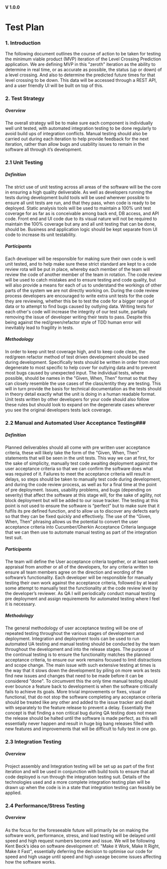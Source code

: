**V 1.0.0**

# Test Plan

### 1. Introduction
The following document outlines the course of action to be taken for testing the minimum viable product (MVP) iteration of the Level Crossing Prediction application. We are defining MVP in this "zeroth" iteration as the ability to determine in real time, or as accurate as possible, the status (up or down) of a level crossing. And also to determine the predicted future times for that level crossing to be down. This data will be accessed through a REST API, and a user friendly UI will be built on top of this.

### 2. Test Strategy
##### Overview

The overall strategy will be to make sure each component is individually well unit tested, with automated integration testing to be done regularly to avoid build ups of integration conflicts. Manual testing should also be carried out during each iteration to help provide feedback for the next iteration, rather than allow bugs and usability issues to remain in the software all through it’s development.

### 2.1 Unit Testing

##### Definition

The strict use of unit testing  across all areas of the software will be the core in ensuring a high quality deliverable. As well as developers running the tests during development build tools will be used wherever possible to ensure all unit tests are run, and that they pass, when code is ready to be deployed. Static analysis tools will be used to maintain a 100% unit test coverage for as far as is conceivable among back end, DB access, and API code. Front end and UI code due to its visual nature will not be required to maintain the 100% coverage but any and all unit testing that can be done, should be. Business and application logic should be kept separate from UI code to increase its unit testability.

##### Participants

Each developer will be responsible for making sure their own code is well unit tested, and to help make sure these strict standard are kept to a code review rota will be put in place, whereby each member of the team will review the code of another member of the team in rotation. The code review will be used to catch mistakes and to ensure testing and code quality, but will also provide a means for each of us to understand the workings of  other parts of the system we are not directly working on. During the code review process developers are encouraged to write extra unit tests for the code they are reviewing, whether this be to test the code for a bigger range of data or to attempt to find bugs caused by outlying data. Writing tests for each other's code will increase the integrity of our test suite, partially removing the issue of developer writing their tests to pass. Despite this being against the red/green/refactor style of TDD human error will inevitably lead to fragility in tests.

##### Methodology

In order to keep unit test coverage high, and to keep code clean, the red/green refactor method of test driven development should be used during development. Specifically tests should be written in order from most degenerate to most specific to help cover for outlying data and to prevent most bugs caused by unexpected input. The individual tests, where possible, should be names in the "Given, When, Then" format so that they can closely resemble the use cases of the class/entity they are testing. This will in turn provide the basis for technical documentation as the tests should in theory detail exactly what the unit is doing in a human readable format. Unit tests written by other developers for your code should also follow these rules but should look to expand on the degenerate cases wherever you see the original developers tests lack coverage.

### 2.2 Manual and Automated User Acceptance Testing###

##### Definition

Planned deliverables should all come with pre written user acceptance criteria, these will likely take the form of the "Given, When, Then" statements that will be seen in the unit tests. This way we can at first, for the sake of simplicity, manually test code awaiting deployment against the user acceptance criteria so that we can confirm the software does what was required of it. Failures to meet the acceptance criteria will result in delays, so steps should be taken to manually test code during development, and during the code review process, as well as for a final time at the point of pre deployment. Issues, usability problems, and bugs (depending on severity) that affect the software at this stage will, for the sake of agility, not block deployment but will be added to our issue tracker. The testing at this point is not used to ensure the software is “perfect” but to make sure that it fulfils its pre defined function, and to allow us to discover any defects early so that they can be fixed quickly and effectively. The use of the “Given, When, Then” phrasing allows us the potential to convert the user acceptance criteria into Cucumber/Gherkin Acceptance Criteria language that we can then use to automate manual testing as part of the integration test suit.

##### Participants

The team will define the User acceptance criteria together, or at least seek appraisal from another or all of the developers, for any criteria written to ensure all team members agree on the direction and wording of the software’s functionality. Each developer will be responsible for manually testing their own work against the acceptance criteria, followed by at least some attempt to manually test the functionality at the code review level by the developer’s reviewer. As QA I will periodically conduct manual testing pre deployment and assign requirements for automated testing where I feel it is necessary.

##### Methodology

The general methodology of user acceptance testing will be one of repeated testing throughout the various stages of development and deployment. Integration and deployment tools can be used to run automated UA testing and manual testing should be conducted by the team throughout the development and into the release stages. The purpose of the continual testing is to ensure the functionality matches the planned acceptance criteria, to ensure our work remains focused to limit distractions and scope change. The main issue with such extensive testing at times is the way that it slows down the development by piling on more work as tests find new issues and changes that need to be made before it can be considered "done". To circumvent this the only time manual testing should ever bounce a feature back to development is when the software critically fails to achieve its goals. More trivial improvements or fixes, visual or functional, that do not stop the software completing any acceptance criteria should be treated like any other and added to the issue tracker and dealt with separately to the feature release to prevent a delay. Essentially the concept is that finding a non critical bug during QA testing does not mean the release should be halted until the software is made perfect, as this will essentially never happen and result in huge big bang releases filled with new features and improvements that will be difficult to fully test in one go.  

### 2.3 Integration Testing

##### Overview

Project assembly and Integration testing will be set up as part of the first iteration and will be used in conjunction with build tools to ensure that all code deployed is run through the integration testing suit. Details of the technologies used and a more complete integration testing plan will be drawn up when the code is in a state that integration testing can feasibly be applied.

### 2.4 Performance/Stress Testing

##### Overview

As the focus for the foreseeable future will primarily be on making the software work, performance, stress, and load testing will be delayed until speed and high request numbers become and issue. We will be following Kent Beck’s idea on software development of: "Make it Work, Make It Right, Make it Fast", essentially deferring the decision to optimise our code for speed and high usage until speed and high useage become issues affecting how the software works. 

